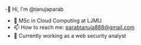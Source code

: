-👋 Hi, I'm @tanujaparab
- 🌱 MSc in Cloud Computing at LJMU
- 📫 How to reach me: parabtanuja888@gmail.com
- 💼 Currently working as a web security analyst

<!---
tanujaparab/tanujaparab is a ✨ special ✨ repository because its `README.md` (this file) appears on your GitHub profile.
You can click the Preview link to take a look at your changes.
--->

